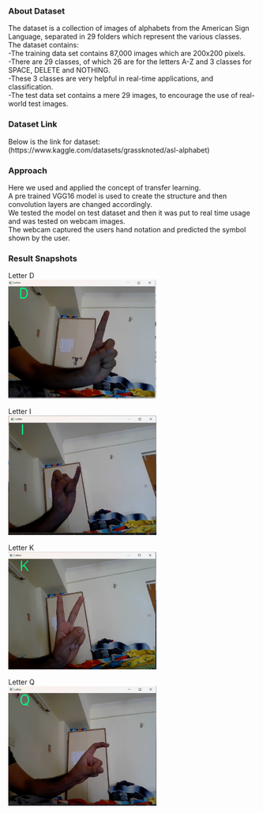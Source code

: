 <h3>About Dataset</h3>
The dataset is a collection of images of alphabets from the American Sign  Language, separated in 29 folders which represent the various classes.<br>
The dataset contains: <br>
-The training data set contains 87,000 images which are 200x200 pixels.<br> 
-There are 29 classes, of which 26 are for the letters A-Z and 3 classes for SPACE, DELETE and NOTHING.<br>
-These 3 classes are very helpful in real-time applications, and classification.<br>
-The test data set contains a mere 29 images, to encourage the use of real-world test images.<br>

<h3>Dataset Link</h3>
Below is the link for dataset: <br>
(https://www.kaggle.com/datasets/grassknoted/asl-alphabet) 

<h3>Approach</h3>
Here we used and applied the concept of transfer learning. <br>
A pre trained VGG16 model is used to create the structure and then convolution layers are changed accordingly.<br>
We tested the model on test dataset and then it was put to real time usage and was tested on webcam images. <br>
The webcam captured the users hand notation and predicted the symbol shown by the user. <br>

<h3>Result Snapshots</h3>
Letter D <br>
<img 
  src="Letter D.png"
  alt="Alt text"
  title="Letter D"
  width="400"
  style="display: inline-block; margin: 0 auto; max-width: 300px"> <br>
  
Letter I <br>
<img
  src="Letter I.png"
  alt="Alt text"
  title="Letter I"
  width="400"
  style="display: inline-block; margin: 0 auto; max-width: 300px"> <br>

Letter K <br>
<img
  src="Letter K.png"
  alt="Alt text"
  title="Letter K"
  width="400"
  style="display: inline-block; margin: 0 auto; max-width: 300px"> <br>

Letter Q <br>
<img
  src="Letter Q.png"
  alt="Alt text"
  title="Letter Q"
  width="400"
  style="display: inline-block; margin: 0 auto; max-width: 300px"> <br>
